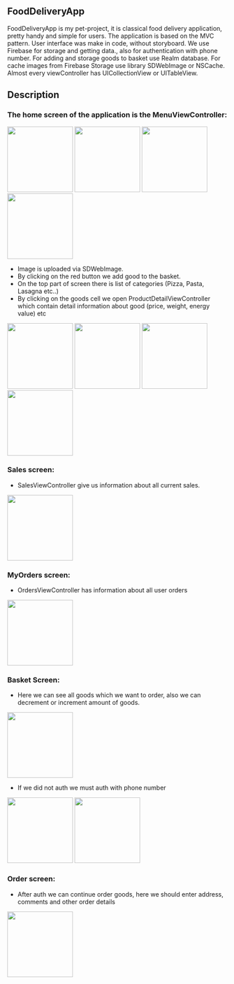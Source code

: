 ## FoodDeliveryApp


FoodDeliveryApp is my pet-project, it is classical food delivery application, pretty handy and simple for users.
The application is based on the MVC pattern. User interface was make in code, without storyboard. 
We use Firebase for storage and getting data., also for authentication with phone number.
For adding and storage goods to basket use Realm database.
For cache images from Firebase Storage use library SDWebImage or NSCache.
Almost every viewController has UICollectionView or UITableView.

## Description

### The home screen of the application is the MenuViewController:

<img width="150" src="https://user-images.githubusercontent.com/79893831/133198057-d9000d1d-7891-41eb-a919-dd31db810956.png"> <img width="150" src="https://user-images.githubusercontent.com/79893831/133198605-debe7769-9b68-4aa4-bf54-b7dbb6fd542a.png"> <img width="150" src="https://user-images.githubusercontent.com/79893831/133198780-833147f4-d93e-4427-816c-09fdc248dead.png"> <img width="150" src="https://user-images.githubusercontent.com/79893831/133198951-17ed04d4-d0a7-4e82-8d8e-841ead10fdeb.png">

 

* Image is uploaded via SDWebImage.
* By clicking on the red button  we add good to the basket.
* On the top part of screen there is list of categories (Pizza, Pasta, Lasagna etc..)
* By clicking on the goods cell we open ProductDetailViewController which contain detail information about good (price, weight, energy value) etc

<img width="150" src="https://user-images.githubusercontent.com/79893831/133200778-34c7735c-5bc2-4ab4-9ab4-995ee1b5413f.png"> <img width="150" src="https://user-images.githubusercontent.com/79893831/133200963-5b272dd6-afc2-459f-9d5d-c9b474350a57.png"> <img width="150" src="https://user-images.githubusercontent.com/79893831/133201103-e85a2806-c44b-48b1-8f81-7bac3b8a0f9b.png"> <img width="150" src="https://user-images.githubusercontent.com/79893831/133201228-e20b1842-2839-4317-8443-536a49e98caf.png">

### Sales screen:

* SalesViewController give us information about all current sales.

<img width="150" src="https://user-images.githubusercontent.com/79893831/133107590-b9459be2-dc76-410f-b723-b0ae4fbc636e.png">


### MyOrders screen:

* OrdersViewController has information about all user orders

<img width="150" src="https://user-images.githubusercontent.com/79893831/133108301-4662e67a-0bc4-499a-bebb-af9c297a424e.png">


### Basket Screen: 

* Here we can see all goods which we want to order, also we can decrement or increment amount of goods.

<img width="150" src="https://user-images.githubusercontent.com/79893831/133108631-d035da3c-b57f-4d96-9c26-5481698f6d56.png">

* If we did not auth we must auth with phone number

<img width="150" src="https://user-images.githubusercontent.com/79893831/133108922-9f9cff5d-4263-464b-b88d-2d3933343660.png"> <img width="150" src="https://user-images.githubusercontent.com/79893831/133201534-6a8b15f5-8881-4619-bc5e-90577be81de3.png">


### Order screen:

* After auth we can continue order goods, here we should enter address, comments and other order details

<img width="150" src="https://user-images.githubusercontent.com/79893831/133109270-fb9cc37a-3e32-4885-aee9-6ed0fcf7608d.png">
